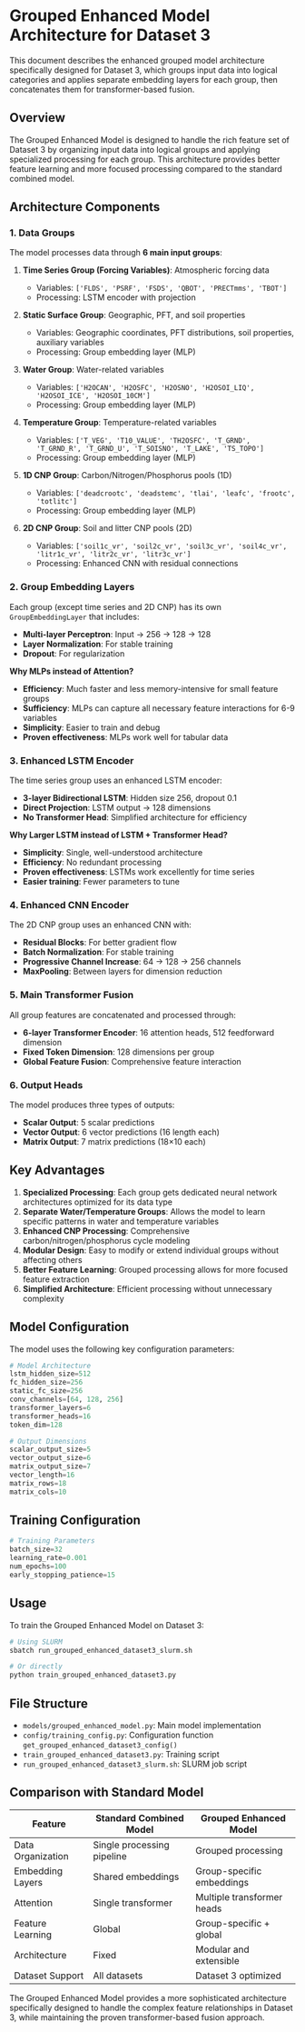 # Grouped Enhanced Model Architecture for Dataset 3

This document describes the enhanced grouped model architecture specifically designed for Dataset 3, which groups input data into logical categories and applies separate embedding layers for each group, then concatenates them for transformer-based fusion.

## Overview

The Grouped Enhanced Model is designed to handle the rich feature set of Dataset 3 by organizing input data into logical groups and applying specialized processing for each group. This architecture provides better feature learning and more focused processing compared to the standard combined model.

## Architecture Components

### 1. Data Groups

The model processes data through **6 main input groups**:

1. **Time Series Group (Forcing Variables)**: Atmospheric forcing data
   - Variables: `['FLDS', 'PSRF', 'FSDS', 'QBOT', 'PRECTmms', 'TBOT']`
   - Processing: LSTM encoder with projection

2. **Static Surface Group**: Geographic, PFT, and soil properties
   - Variables: Geographic coordinates, PFT distributions, soil properties, auxiliary variables
   - Processing: Group embedding layer (MLP)

3. **Water Group**: Water-related variables
   - Variables: `['H2OCAN', 'H2OSFC', 'H2OSNO', 'H2OSOI_LIQ', 'H2OSOI_ICE', 'H2OSOI_10CM']`
   - Processing: Group embedding layer (MLP)

4. **Temperature Group**: Temperature-related variables
   - Variables: `['T_VEG', 'T10_VALUE', 'TH2OSFC', 'T_GRND', 'T_GRND_R', 'T_GRND_U', 'T_SOISNO', 'T_LAKE', 'TS_TOPO']`
   - Processing: Group embedding layer (MLP)

5. **1D CNP Group**: Carbon/Nitrogen/Phosphorus pools (1D)
   - Variables: `['deadcrootc', 'deadstemc', 'tlai', 'leafc', 'frootc', 'totlitc']`
   - Processing: Group embedding layer (MLP)

6. **2D CNP Group**: Soil and litter CNP pools (2D)
   - Variables: `['soil1c_vr', 'soil2c_vr', 'soil3c_vr', 'soil4c_vr', 'litr1c_vr', 'litr2c_vr', 'litr3c_vr']`
   - Processing: Enhanced CNN with residual connections

### 2. Group Embedding Layers

Each group (except time series and 2D CNP) has its own `GroupEmbeddingLayer` that includes:

- **Multi-layer Perceptron**: Input → 256 → 128 → 128
- **Layer Normalization**: For stable training
- **Dropout**: For regularization

**Why MLPs instead of Attention?**
- **Efficiency**: Much faster and less memory-intensive for small feature groups
- **Sufficiency**: MLPs can capture all necessary feature interactions for 6-9 variables
- **Simplicity**: Easier to train and debug
- **Proven effectiveness**: MLPs work well for tabular data

### 3. Enhanced LSTM Encoder

The time series group uses an enhanced LSTM encoder:
- **3-layer Bidirectional LSTM**: Hidden size 256, dropout 0.1
- **Direct Projection**: LSTM output → 128 dimensions
- **No Transformer Head**: Simplified architecture for efficiency

**Why Larger LSTM instead of LSTM + Transformer Head?**
- **Simplicity**: Single, well-understood architecture
- **Efficiency**: No redundant processing
- **Proven effectiveness**: LSTMs work excellently for time series
- **Easier training**: Fewer parameters to tune

### 4. Enhanced CNN Encoder

The 2D CNP group uses an enhanced CNN with:
- **Residual Blocks**: For better gradient flow
- **Batch Normalization**: For stable training
- **Progressive Channel Increase**: 64 → 128 → 256 channels
- **MaxPooling**: Between layers for dimension reduction



### 5. Main Transformer Fusion

All group features are concatenated and processed through:
- **6-layer Transformer Encoder**: 16 attention heads, 512 feedforward dimension
- **Fixed Token Dimension**: 128 dimensions per group
- **Global Feature Fusion**: Comprehensive feature interaction

### 6. Output Heads

The model produces three types of outputs:
- **Scalar Output**: 5 scalar predictions
- **Vector Output**: 6 vector predictions (16 length each)
- **Matrix Output**: 7 matrix predictions (18×10 each)

## Key Advantages

1. **Specialized Processing**: Each group gets dedicated neural network architectures optimized for its data type
2. **Separate Water/Temperature Groups**: Allows the model to learn specific patterns in water and temperature variables
3. **Enhanced CNP Processing**: Comprehensive carbon/nitrogen/phosphorus cycle modeling
4. **Modular Design**: Easy to modify or extend individual groups without affecting others
5. **Better Feature Learning**: Grouped processing allows for more focused feature extraction
6. **Simplified Architecture**: Efficient processing without unnecessary complexity

## Model Configuration

The model uses the following key configuration parameters:

```python
# Model Architecture
lstm_hidden_size=512
fc_hidden_size=256
static_fc_size=256
conv_channels=[64, 128, 256]
transformer_layers=6
transformer_heads=16
token_dim=128

# Output Dimensions
scalar_output_size=5
vector_output_size=6
matrix_output_size=7
vector_length=16
matrix_rows=18
matrix_cols=10
```

## Training Configuration

```python
# Training Parameters
batch_size=32
learning_rate=0.001
num_epochs=100
early_stopping_patience=15
```

## Usage

To train the Grouped Enhanced Model on Dataset 3:

```bash
# Using SLURM
sbatch run_grouped_enhanced_dataset3_slurm.sh

# Or directly
python train_grouped_enhanced_dataset3.py
```

## File Structure

- `models/grouped_enhanced_model.py`: Main model implementation
- `config/training_config.py`: Configuration function `get_grouped_enhanced_dataset3_config()`
- `train_grouped_enhanced_dataset3.py`: Training script
- `run_grouped_enhanced_dataset3_slurm.sh`: SLURM job script

## Comparison with Standard Model

| Feature | Standard Combined Model | Grouped Enhanced Model |
|---------|------------------------|------------------------|
| Data Organization | Single processing pipeline | Grouped processing |
| Embedding Layers | Shared embeddings | Group-specific embeddings |
| Attention | Single transformer | Multiple transformer heads |
| Feature Learning | Global | Group-specific + global |
| Architecture | Fixed | Modular and extensible |
| Dataset Support | All datasets | Dataset 3 optimized |

The Grouped Enhanced Model provides a more sophisticated architecture specifically designed to handle the complex feature relationships in Dataset 3, while maintaining the proven transformer-based fusion approach. 